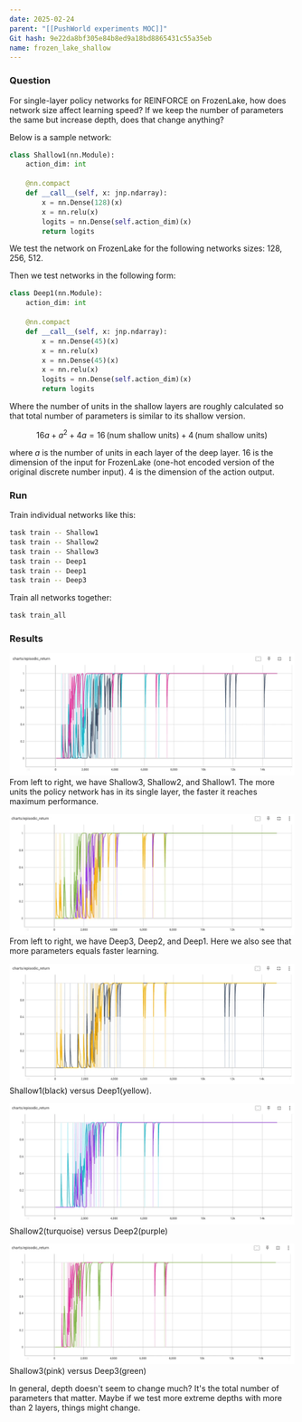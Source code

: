 ```yaml
---
date: 2025-02-24
parent: "[[PushWorld experiments MOC]]"
Git hash: 9e22da8bf305e84b8ed9a18bd8865431c55a35eb
name: frozen_lake_shallow
---
```


### Question

For single-layer policy networks for REINFORCE on FrozenLake, how does network size affect learning speed? If we keep the number of parameters the same but increase depth, does that change anything?

Below is a sample network:

```python
class Shallow1(nn.Module):
    action_dim: int

    @nn.compact
    def __call__(self, x: jnp.ndarray):
        x = nn.Dense(128)(x)
        x = nn.relu(x)
        logits = nn.Dense(self.action_dim)(x)
        return logits
```

We test the network on FrozenLake for the following networks sizes: 128, 256, 512.

Then we test networks in the following form:

```python
class Deep1(nn.Module):
    action_dim: int

    @nn.compact
    def __call__(self, x: jnp.ndarray):
        x = nn.Dense(45)(x)
        x = nn.relu(x)
        x = nn.Dense(45)(x)
        x = nn.relu(x)
        logits = nn.Dense(self.action_dim)(x)
        return logits
```

Where the number of units in the shallow layers are roughly calculated so that total number of parameters is similar to its shallow version.

$$
16a + a^2 + 4a = 16\,\text{(num shallow units)} + 4\,\text{(num shallow units)}
$$

where $a$ is the number of units in each layer of the deep layer. 16 is the dimension of the input for FrozenLake (one-hot encoded version of the original discrete number input). 4 is the dimension of the action output.

### Run

Train individual networks like this:

```bash
task train -- Shallow1
task train -- Shallow2
task train -- Shallow3
task train -- Deep1
task train -- Deep1
task train -- Deep3
```

Train all networks together:

```bash
task train_all
```

### Results

![](attachment/1db38ab881c5ad46c9ff1913a2a3770f.webp)
From left to right, we have Shallow3, Shallow2, and Shallow1. The more units the policy network has in its single layer, the faster it reaches maximum performance.

![](attachment/1365ad04927ba7e628e668eabe485a36.webp)
From left to right, we have Deep3, Deep2, and Deep1. Here we also see that more parameters equals faster learning.

![](attachment/fb71a74e8d1ba374a5aa4045f55053c9.webp)
Shallow1(black) versus Deep1(yellow).

![](attachment/c023392db7a8f8bf8f49e03ef1479c85.webp)
Shallow2(turquoise) versus Deep2(purple)

![](attachment/40ecf40450254f3beeddaf2ba3360bc7.webp)
Shallow3(pink) versus Deep3(green)

In general, depth doesn't seem to change much? It's the total number of parameters that matter. Maybe if we test more extreme depths with more than 2 layers, things might change.
